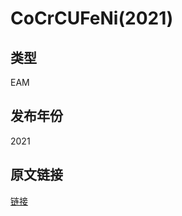 # CoCrCUFeNi(2021)
## 类型
EAM
## 发布年份
2021
## 原文链接
[链接](https://doi.org/10.1016/j.actamat.2021.116951)